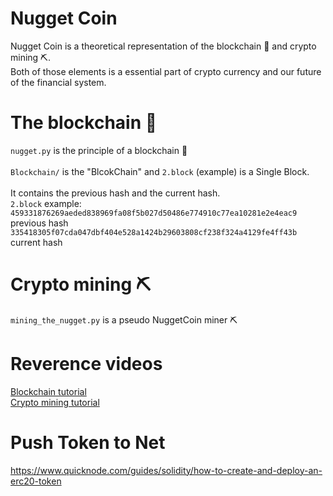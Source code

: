 # Nugget Coin
Nugget Coin is a theoretical representation of the blockchain 🔗 and crypto mining ⛏️.
<br>
Both of those elements is a essential part of crypto currency and our future of the financial system.


# The blockchain 🔗
```nugget.py``` is the principle of a blockchain 🔗
<br>
<br>
```Blockchain/``` is the "BlcokChain" and ```2.block``` (example) is a Single Block.
<br>
<br>
It contains the previous hash and the current hash.
<br>
```2.block``` example:
<br>
```459331876269aeded838969fa08f5b027d50486e774910c77ea10281e2e4eac9``` previous hash
<br>
```335418305f07cda047dbf404e528a1424b29603808cf238f324a4129fe4ff43b``` current hash
# Crypto mining ⛏️
```mining_the_nugget.py``` is a pseudo NuggetCoin miner ⛏️
<br>
# Reverence videos
[Blockchain tutorial](https://www.youtube.com/watch?v=pYasYyjByKI)
<br>
[Crypto mining tutorial](https://www.youtube.com/watch?v=ZhnJ1bkIWWk&t=1022s)


# Push Token to Net
https://www.quicknode.com/guides/solidity/how-to-create-and-deploy-an-erc20-token

